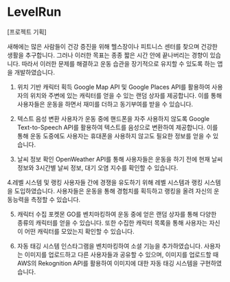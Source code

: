 # LevelRun
[프로젝트 기획]

새해에는 많은 사람들이 건강 증진을 위해 헬스장이나 피트니스 센터를 찾으며 건강한 생활을 추구합니다. 그러나 이러한 목표는 종종 짧은 시간 안에 끝나버리는 경향이 있습니다. 따라서 이러한 문제를 해결하고 운동 습관을 장기적으로 유지할 수 있도록 하는 앱을 개발하였습니다.

1. 위치 기반 캐릭터 획득
Google Map API 및 Google Places API를 활용하여 사용자의 위치와 주변에 있는 캐릭터를 얻을 수 있는 랜덤 상자를 제공합니다. 이를 통해 사용자들은 운동을 하면서 재미를 더하고 동기부여를 받을 수 있습니다.

2. 텍스트 음성 변환
사용자가 운동 중에 핸드폰을 자주 사용하지 않도록 Google Text-to-Speech API를 활용하여 텍스트를 음성으로 변환하여 제공합니다. 이를 통해 운동 도중에도 사용자는 휴대폰을 사용하지 않고도 필요한 정보를 얻을 수 있습니다.

3. 날씨 정보 확인
 OpenWeather API를 통해 사용자들은 운동을 하기 전에 현재 날씨 정보와 3시간별 날씨 정보, 대기 오염 지수를 확인할 수 있습니다.

4.레벨 시스템 및 랭킹
사용자들 간에 경쟁을 유도하기 위해 레벨 시스템과 랭킹 시스템을 도입하였습니다. 사용자들은 운동을 통해 경험치를 획득하고 랭킹을 올려 자신의 운동능력을 측정할 수 있습니다.

5. 캐릭터 수집
포켓몬 GO를 벤치마킹하여 운동 중에 얻은 랜덤 상자를 통해 다양한 종류의 캐릭터를 얻을 수 있습니다. 또한 수집한 캐릭터 목록을 통해 사용자는 자신이 어떤 캐릭터를 모았는지 확인할 수 있습니다.

6. 자동 태깅 시스템
인스타그램을 벤치마킹하여 소셜 기능을 추가하였습니다. 사용자는 이미지를 업로드하고 다른 사용자들과 공유할 수 있으며, 이미지를 업로드할 때 AWS의 Rekognition API를 활용하여 이미지에 대한 자동 태깅 시스템을 구현하였습니다.
